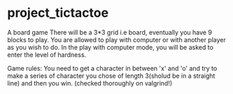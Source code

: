# project_tictactoe
A board game
There will be a 3*3 grid i.e board, eventually you have 9 blocks to play.
You are allowed to play with computer or with another player as you wish to do.
In the play with computer mode, you will be asked to enter the level of hardness.

Game rules:
You need to get a character in between 'x' and 'o' and try to make a series of character you chose of length 3(sholud be in a straight line) and then you win.
(checked thoroughly on valgrind!)
